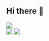 ## Hi there 👋
![](https://github-readme-stats.vercel.app/api?username=globallstudent&theme=dark&hide_border=false&include_all_commits=true&count_private=true)<br/>
![](https://nirzak-streak-stats.vercel.app/?user=globallstudent&theme=dark&hide_border=false)
![](https://github-readme-stats.vercel.app/api/top-langs/?username=globallstudent&theme=dark&hide_border=false&include_all_commits=true&count_private=true)
<!--
**globallstudent/globallstudent** is a ✨ _special_ ✨ repository because its `README.md` (this file) appears on your GitHub profile.

Here are some ideas to get you started:

- 🔭 I’m currently working on ...
- 🌱 I’m currently learning ...
- 👯 I’m looking to collaborate on ...
- 🤔 I’m looking for help with ...
- 💬 Ask me about ...
- 📫 How to reach me: ...
- 😄 Pronouns: ...
- ⚡ Fun fact: ...
-->
